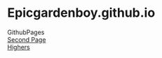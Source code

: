 # Epicgardenboy.github.io
GithubPages
<br>
[Second Page](secondpage)
<br>
[Highers](Highers/HighersNav)

